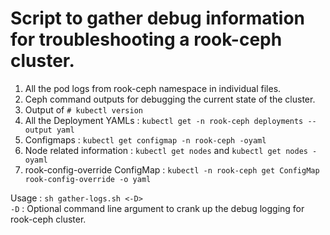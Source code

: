 # Script to gather debug information for troubleshooting a rook-ceph cluster.

1. All the pod logs from rook-ceph namespace in individual files.
2. Ceph command outputs for debugging the current state of the cluster.
3. Output of `# kubectl version`
4. All the Deployment YAMLs : `kubectl get -n rook-ceph deployments --output yaml`
5. Configmaps : `kubectl get configmap -n rook-ceph -oyaml`
6. Node related information : `kubectl get nodes` and `kubectl get nodes -oyaml`
7. rook-config-override ConfigMap : `kubectl -n rook-ceph get ConfigMap rook-config-override -o yaml`

Usage : `sh gather-logs.sh <-D>`  
`-D` : Optional command line argument to crank up the debug logging for rook-ceph cluster.